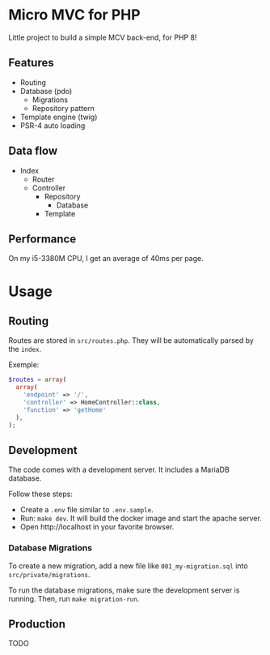 # Micro MVC for PHP

Little project to build a simple MCV back-end, for PHP 8!

## Features

- Routing
- Database (pdo)
  - Migrations
  - Repository pattern
- Template engine (twig)
- PSR-4 auto loading

## Data flow

- Index
  - Router
  - Controller
    - Repository
      - Database
    - Template

## Performance

On my i5-3380M CPU, I get an average of 40ms per page.

# Usage

## Routing

Routes are stored in `src/routes.php`. They will be automatically parsed by the `index`.

Exemple:
```php
$routes = array(
  array(
    'endpoint' => '/',
    'controller' => HomeController::class,
    'function' => 'getHome'
  ),
);
```

## Development

The code comes with a development server. It includes a MariaDB database.

Follow these steps:

- Create a `.env` file similar to `.env.sample`.
- Run: `make dev`. It will build the docker image and start the apache server.
- Open http://localhost in your favorite browser.

### Database Migrations

To create a new migration, add a new file like `001_my-migration.sql` into `src/private/migrations`.

To run the database migrations, make sure the development server is running. Then, run `make migration-run`.

## Production

TODO

